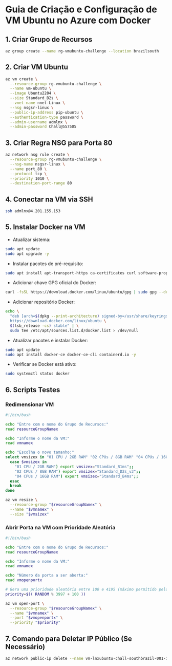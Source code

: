 
# Guia de Criação e Configuração de VM Ubuntu no Azure com Docker

## 1. Criar Grupo de Recursos

```bash
az group create --name rg-vmubuntu-challenge --location brazilsouth
```

## 2. Criar VM Ubuntu

```bash
az vm create \
  --resource-group rg-vmubuntu-challenge \
  --name vm-ubuntu \
  --image Ubuntu2204 \
  --size Standard_B2s \
  --vnet-name nnet-Linux \
  --nsg nsgsr-linux \
  --public-ip-address pip-ubuntu \
  --authentication-type password \
  --admin-username admlnx \
  --admin-password Chall@557505
```

## 3. Criar Regra NSG para Porta 80

```bash
az network nsg rule create \
  --resource-group rg-vmubuntu-challenge \
  --nsg-name nsgsr-linux \
  --name port_80 \
  --protocol tcp \
  --priority 1010 \
  --destination-port-range 80
```

## 4. Conectar na VM via SSH

```bash
ssh admlnx@4.201.155.153
```

## 5. Instalar Docker na VM

- Atualizar sistema:

```bash
sudo apt update
sudo apt upgrade -y
```

- Instalar pacotes de pré-requisito:

```bash
sudo apt install apt-transport-https ca-certificates curl software-properties-common gnupg -y
```

- Adicionar chave GPG oficial do Docker:

```bash
curl -fsSL https://download.docker.com/linux/ubuntu/gpg | sudo gpg --dearmor -o /usr/share/keyrings/docker-archive-keyring.gpg
```

- Adicionar repositório Docker:

```bash
echo \
  "deb [arch=$(dpkg --print-architecture) signed-by=/usr/share/keyrings/docker-archive-keyring.gpg] \
  https://download.docker.com/linux/ubuntu \
  $(lsb_release -cs) stable" | \
  sudo tee /etc/apt/sources.list.d/docker.list > /dev/null
```

- Atualizar pacotes e instalar Docker:

```bash
sudo apt update
sudo apt install docker-ce docker-ce-cli containerd.io -y
```

- Verificar se Docker está ativo:

```bash
sudo systemctl status docker
```

## 6. Scripts Testes

### Redimensionar VM

```bash
#!/bin/bash

echo "Entre com o nome do Grupo de Recursos:"
read resourceGroupNamex

echo "Informe o nome da VM:"
read vmnamex

echo "Escolha o novo tamanho:"
select vmsizex in "01 CPU / 2GB RAM" "02 CPUs / 8GB RAM" "04 CPUs / 16GB RAM"; do
  case $vmsizex in
    "01 CPU / 2GB RAM") export vmsizex="Standard_B1ms";;
    "02 CPUs / 8GB RAM") export vmsizex="Standard_D2s_v3";;
    "04 CPUs / 16GB RAM") export vmsizex="Standard_B4ms";;
  esac
  break
done

az vm resize \
  --resource-group "$resourceGroupNamex" \
  --name "$vmnamex" \
  --size "$vmsizex"
```

### Abrir Porta na VM com Prioridade Aleatória

```bash
#!/bin/bash

echo "Entre com o nome do Grupo de Recursos:"
read resourceGroupNamex

echo "Informe o nome da VM:"
read vmnamex

echo "Número da porta a ser aberta:"
read vmopenportx

# Gera uma prioridade aleatória entre 100 e 4195 (máximo permitido pelo Azure é 4096)
priority=$(( RANDOM % 3997 + 100 ))

az vm open-port \
  --resource-group "$resourceGroupNamex" \
  --name "$vmnamex" \
  --port "$vmopenportx" \
  --priority "$priority"
```

## 7. Comando para Deletar IP Público (Se Necessário)

```bash
az network public-ip delete --name vm-lnxubuntu-chall-southbrazil-001-ip --resource-group rg-mkt-chall-001
```
